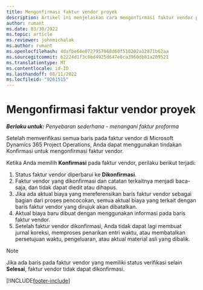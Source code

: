 ```yaml
---
title: Mengonfirmasi faktur vendor proyek
description: Artikel ini menjelaskan cara mengonfirmasi faktur vendor proyek di Microsoft Dynamics 365 Project Operations dan dampak finansial dari konfirmasi faktur vendor proyek.
author: rumant
ms.date: 03/30/2022
ms.topic: article
ms.reviewer: johnmichalak
ms.author: rumant
ms.openlocfilehash: 4dafbe64e0727957068d68f510202a12871b62aa
ms.sourcegitcommit: b2224d1f3c0bd4925d647e6ca3960db81a209521
ms.translationtype: MT
ms.contentlocale: id-ID
ms.lasthandoff: 08/11/2022
ms.locfileid: "9261515"
---
```

# <a name="confirm-a-project-vendor-invoice"></a>Mengonfirmasi faktur vendor proyek

_**Berlaku untuk:** Penyebaran sederhana - menangani faktur proforma_

Setelah memverifikasi semua baris pada faktur vendor di Microsoft Dynamics 365 Project Operations, Anda dapat menggunakan tindakan Konfirmasi untuk mengonfirmasi faktur vendor.

Ketika Anda memilih **Konfirmasi** pada faktur vendor, perilaku berikut terjadi:

1. Status faktur vendor diperbarui ke **Dikonfirmasi**.
2. Faktur vendor yang dikonfirmasi dan catatan terkaitnya menjadi baca-saja, dan tidak dapat diedit atau dihapus.
3. Jika ada aktual biaya yang mereferensikan baris faktur vendor sebagai bagian dari proses pencocokan, semua aktual biaya yang terkait dengan baris faktur vendor yang dirujuk akan dibatalkan.
4. Aktual biaya baru dibuat dengan menggunakan informasi pada baris faktur vendor.
5. Setelah faktur vendor dikonfirmasi, Anda tidak dapat lagi membuat jurnal koreksi, memproses penarikan entri waktu, atau membatalkan persetujuan waktu, pengeluaran, atau aktual material asli yang dibalik.

> [!NOTE]
> Jika ada baris pada faktur vendor yang memiliki status verifikasi selain **Selesai**, faktur vendor tidak dapat dikonfirmasi.

[!INCLUDE[footer-include](../../includes/footer-banner.md)]
